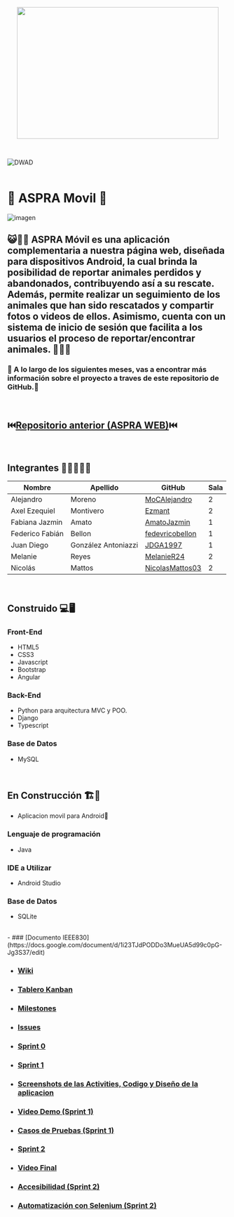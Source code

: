 <p align="center"> <img width="460" height="300" src="https://github.com/JDGA1997/ASPRA-Movil/assets/105946879/ec1c8181-e2f6-499a-8785-8325308a7178"> </p>

<br>

![DWAD](https://github.com/JDGA1997/ASPRA-Movil/assets/105946879/4bd8b57c-8cb3-4d67-92a8-bc83ac8733f4)
<br></br>

# 📱 ASPRA Movil 📱
![imagen](https://github.com/JDGA1997/ASPRA-Movil/assets/105946879/e1aedf58-d0d0-49da-8b61-d08e8a653fb6)



##  😺💝🐶 ASPRA Móvil es una aplicación complementaria a nuestra página web, diseñada para dispositivos Android, la cual brinda la posibilidad de reportar animales perdidos y abandonados, contribuyendo así a su rescate. Además, permite realizar un seguimiento de los animales que han sido rescatados y compartir fotos o videos de ellos. Asimismo, cuenta con un sistema de inicio de sesión que facilita a los usuarios el proceso de reportar/encontrar animales. 🐶💝😺

### 🚧 A lo largo de los siguientes meses, vas a encontrar más información sobre el proyecto a traves de este repositorio de GitHub.🚧

<br>

## ⏮️[Repositorio anterior (ASPRA WEB)](https://github.com/Ezmant/Proyecto_FullStack_ISPC)⏮️

<br>

## Integrantes  👩‍💻👨🏼‍💻

| Nombre          | Apellido            | GitHub                                                | Sala |
|-----------------|---------------------|-------------------------------------------------------|------|
| Alejandro       | Moreno              | [MoCAlejandro](https://github.com/MoCAlejandro)       |   2  |
| Axel Ezequiel   | Montivero           | [Ezmant](https://github.com/Ezmant)                   |   2  |
| Fabiana Jazmin  |  Amato              | [AmatoJazmin](https://github.com/AmatoJazmin)         |   1  |
| Federico Fabián |     Bellon          | [fedevricobellon](https://github.com/fedevricobellon) |   1  |
| Juan Diego      | González Antoniazzi | [JDGA1997](https://github.com/JDGA1997)               |   1  |
| Melanie         | Reyes               | [MelanieR24](https://github.com/MelanieR24)           |   2  |
| Nicolás         |     Mattos          | [NicolasMattos03](https://github.com/NicolasMattos03) |   2  |




<br>

## Construido 💻🖥️

### Front-End
- HTML5
- CSS3
- Javascript
- Bootstrap
- Angular

### Back-End
- Python para arquitectura MVC y POO.
- Django
- Typescript

### Base de Datos
- MySQL

<br>

## En Construcción 🏗️🚧

- Aplicacion movil para Android📱

### Lenguaje de programación
- Java

### IDE a  Utilizar
- Android Studio

### Base de Datos
- SQLite


<br>
- ### [Documento IEEE830](https://docs.google.com/document/d/1i23TJdPODDo3MueUA5d99c0pG-Jg3S37/edit)

- ### [Wiki](https://github.com/JDGA1997/ASPRA-Movil/wiki)

- ### [Tablero Kanban](https://github.com/users/JDGA1997/projects/8)

- ### [Milestones](https://github.com/JDGA1997/ASPRA-Movil/milestones?state=closed)

- ### [Issues](https://github.com/JDGA1997/ASPRA-Movil/issues?q=is%3Aissue+is%3Aclosed)

- ### [Sprint 0](https://github.com/JDGA1997/ASPRA-Movil/wiki/2.-Sprint-0-%F0%9F%93%8B)

- ### [Sprint 1](https://github.com/JDGA1997/ASPRA-Movil/wiki/3.-Sprint-1-%F0%9F%93%8B)

- ### [Screenshots de las Activities, Codigo y Diseño de la aplicacion](https://docs.google.com/document/d/1rpbULV3tEkBwn7mrqJSCzCiZCDXphIIjR3W90PFxsbM/edit#heading=h.1x6v9n9ty2d3)

- ### [Video Demo (Sprint 1)](https://drive.google.com/file/d/1OB2Xz9hEBXh4K4L_hONvse18AxoTITMO/view)

- ### [Casos de Pruebas (Sprint 1)](https://docs.google.com/spreadsheets/d/1AUrAgLY13m-6oASn2H-t2ebHT0fogIdAVW-qHUgEhL4/edit#gid=0)

- ### [Sprint 2](https://github.com/JDGA1997/ASPRA-Movil/wiki/4.-Sprint-2-%F0%9F%93%8B)

- ### [Video Final](https://drive.google.com/drive/folders/1jVkqDwFDAVyYMDD9QFwSYDzqgK1RJEeO?usp=sharing)

- ### [Accesibilidad (Sprint 2)](https://drive.google.com/drive/folders/1ioI7jPwlYL2z1oBmqeHrRqIHITWvhzDN?usp=sharing)

- ### [Automatización con Selenium (Sprint 2)](https://drive.google.com/drive/folders/1OEcdxMQN4puUrSq2W1cykY0cXc_OhmgV?usp=sharing)
